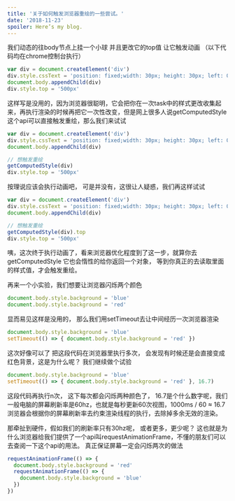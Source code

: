 ```yaml
---
title: '关于如何触发浏览器重绘的一些尝试。'
date: '2018-11-23'
spoiler: Here’s my blog.
---
```


  我们动态的往body节点上挂一个小球 并且更改它的top值 让它触发动画
（以下代码均在chrome控制台执行）
```js
var div = document.createElement('div')
div.style.cssText = 'position: fixed;width: 30px; height: 30px; left: 0; top: 0; background: red;transition: all 1s'
document.body.appendChild(div)
div.style.top = '500px'
```

这样写是没用的，因为浏览器很聪明，它会把你在一次task中的样式更改收集起来，再执行渲染的时候再把它一次性改变，但是网上很多人说getComputedStyle这个api可以直接触发重绘，那么我们来试试

```js
var div = document.createElement('div')
div.style.cssText = 'position: fixed;width: 30px; height: 30px; left: 0; top: 0; background: red;transition: all 1s'
document.body.appendChild(div)

// 想触发重绘
getComputedStyle(div)
div.style.top = '500px'
```

按理说应该会执行动画吧， 可是并没有，这很让人疑惑，我们再这样试试

```js
var div = document.createElement('div')
div.style.cssText = 'position: fixed;width: 30px; height: 30px; left: 0; top: 0; background: red;transition: all 1s'
document.body.appendChild(div)

// 想触发重绘
getComputedStyle(div).top
div.style.top = '500px'
```

咦，这次终于执行动画了，看来浏览器优化程度到了这一步，就算你去getComputedStyle 它也会惰性的给你返回一个对象， 等到你真正的去读取里面的样式值，才会触发重绘。




再来一个小实验，我们想要让浏览器闪烁两个颜色
```js
document.body.style.background = 'blue'
document.body.style.background = 'red'
```
显而易见这样是没用的， 那么我们用setTimeout去让中间经历一次浏览器渲染
```js
document.body.style.background = 'blue'
setTimeout(() => { document.body.style.background = 'red' })
```
这次好像可以了 把这段代码在浏览器里执行多次， 会发现有时候还是会直接变成红色背景，这是为什么呢？ 我们继续做个试验

```js
document.body.style.background = 'blue'
setTimeout(() => { document.body.style.background = 'red' }, 16.7)
```
这段代码再执行n次， 这下每次都会闪烁两种颜色了， 16.7是个什么数字呢，我们一般电脑的屏幕刷新率是60hz，也就是每秒更新60次视图，1000ms / 60 ≈ 16.7 浏览器会根据你的屏幕刷新率去约束渲染线程的执行，去除掉多余无效的渲染。

那牵扯到硬件，假如我们的刷新率只有30hz呢， 或者更多，更少呢？
这也就是为什么浏览器给我们提供了一个api叫requestAnimationFrame，不懂的朋友们可以去查阅一下这个api的用法。
真正保证屏幕一定会闪烁两次的做法
```js
requestAnimationFrame(() => {
  document.body.style.background = 'red' 
  requestAnimationFrame(() => {
    document.body.style.background = 'blue'
  })
})
```
  